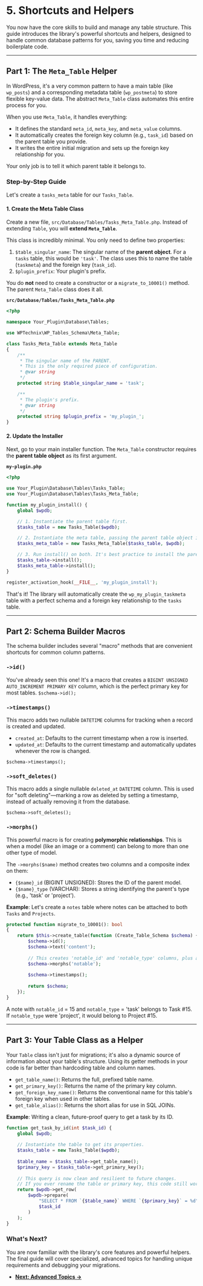 # 5. Shortcuts and Helpers

You now have the core skills to build and manage any table structure. This guide introduces the library's powerful shortcuts and helpers, designed to handle common database patterns for you, saving you time and reducing boilerplate code.

---

## Part 1: The `Meta_Table` Helper

In WordPress, it's a very common pattern to have a main table (like `wp_posts`) and a corresponding metadata table (`wp_postmeta`) to store flexible key-value data. The abstract `Meta_Table` class automates this entire process for you.

When you use `Meta_Table`, it handles everything:
-   It defines the standard `meta_id`, `meta_key`, and `meta_value` columns.
-   It automatically creates the foreign key column (e.g., `task_id`) based on the parent table you provide.
-   It writes the entire initial migration and sets up the foreign key relationship for you.

Your only job is to tell it which parent table it belongs to.

### Step-by-Step Guide

Let's create a `tasks_meta` table for our `Tasks_Table`.

#### 1. Create the Meta Table Class
Create a new file, `src/Database/Tables/Tasks_Meta_Table.php`. Instead of extending `Table`, you will **extend `Meta_Table`**.

This class is incredibly minimal. You only need to define two properties:
1.  `$table_singular_name`: The singular name of the **parent object**. For a `tasks` table, this would be `'task'`. The class uses this to name the table (`taskmeta`) and the foreign key (`task_id`).
2.  `$plugin_prefix`: Your plugin's prefix.

You do **not** need to create a constructor or a `migrate_to_10001()` method. The parent `Meta_Table` class does it all.

**`src/Database/Tables/Tasks_Meta_Table.php`**
```php
<?php

namespace Your_Plugin\Database\Tables;

use WPTechnix\WP_Tables_Schema\Meta_Table;

class Tasks_Meta_Table extends Meta_Table
{
    /**
     * The singular name of the PARENT.
     * This is the only required piece of configuration.
     * @var string
     */
    protected string $table_singular_name = 'task';

    /**
     * The plugin's prefix.
     * @var string
     */
    protected string $plugin_prefix = 'my_plugin_';
}
```

#### 2. Update the Installer
Next, go to your main installer function. The `Meta_Table` constructor requires the **parent table object** as its first argument.

**`my-plugin.php`**
```php
<?php

use Your_Plugin\Database\Tables\Tasks_Table;
use Your_Plugin\Database\Tables\Tasks_Meta_Table;

function my_plugin_install() {
    global $wpdb;

    // 1. Instantiate the parent table first.
    $tasks_table = new Tasks_Table($wpdb);

    // 2. Instantiate the meta table, passing the parent table object into it.
    $tasks_meta_table = new Tasks_Meta_Table($tasks_table, $wpdb);

    // 3. Run install() on both. It's best practice to install the parent first.
    $tasks_table->install();
    $tasks_meta_table->install();
}

register_activation_hook(__FILE__, 'my_plugin_install');
```
That's it! The library will automatically create the `wp_my_plugin_taskmeta` table with a perfect schema and a foreign key relationship to the `tasks` table.

---

## Part 2: Schema Builder Macros

The schema builder includes several "macro" methods that are convenient shortcuts for common column patterns.

### `->id()`
You've already seen this one! It's a macro that creates a `BIGINT UNSIGNED AUTO_INCREMENT PRIMARY KEY` column, which is the perfect primary key for most tables.
`$schema->id();`

### `->timestamps()`
This macro adds two nullable `DATETIME` columns for tracking when a record is created and updated.
-   `created_at`: Defaults to the current timestamp when a row is inserted.
-   `updated_at`: Defaults to the current timestamp and automatically updates whenever the row is changed.

`$schema->timestamps();`

### `->soft_deletes()`
This macro adds a single nullable `deleted_at` `DATETIME` column. This is used for "soft deleting"—marking a row as deleted by setting a timestamp, instead of actually removing it from the database.

`$schema->soft_deletes();`

### `->morphs()`
This powerful macro is for creating **polymorphic relationships**. This is when a model (like an image or a comment) can belong to more than one other type of model.

The `->morphs($name)` method creates two columns and a composite index on them:
-   `{$name}_id` (BIGINT UNSIGNED): Stores the ID of the parent model.
-   `{$name}_type` (VARCHAR): Stores a string identifying the parent's type (e.g., 'task' or 'project').

**Example**: Let's create a `notes` table where notes can be attached to both `Tasks` and `Projects`.
```php
protected function migrate_to_10001(): bool
{
    return $this->create_table(function (Create_Table_Schema $schema) {
        $schema->id();
        $schema->text('content');
        
        // This creates 'notable_id' and 'notable_type' columns, plus an index.
        $schema->morphs('notable');
        
        $schema->timestamps();
        
        return $schema;
    });
}
```
A note with `notable_id` = 15 and `notable_type` = 'task' belongs to Task #15. If `notable_type` were 'project', it would belong to Project #15.

---

## Part 3: Your Table Class as a Helper

Your `Table` class isn't just for migrations; it's also a dynamic source of information about your table's structure. Using its getter methods in your code is far better than hardcoding table and column names.

-   `get_table_name()`: Returns the full, prefixed table name.
-   `get_primary_key()`: Returns the name of the primary key column.
-   `get_foreign_key_name()`: Returns the conventional name for this table's foreign key when used in other tables.
-   `get_table_alias()`: Returns the short alias for use in SQL JOINs.

**Example**: Writing a clean, future-proof query to get a task by its ID.
```php
function get_task_by_id(int $task_id) {
    global $wpdb;
    
    // Instantiate the table to get its properties.
    $tasks_table = new Tasks_Table($wpdb);
    
    $table_name = $tasks_table->get_table_name();
    $primary_key = $tasks_table->get_primary_key();
    
    // This query is now clean and resilient to future changes.
    // If you ever rename the table or primary key, this code still works.
    return $wpdb->get_row(
        $wpdb->prepare(
            "SELECT * FROM `{$table_name}` WHERE `{$primary_key}` = %d",
            $task_id
        )
    );
}
```

### What's Next?

You are now familiar with the library's core features and powerful helpers. The final guide will cover specialized, advanced topics for handling unique requirements and debugging your migrations.

-   [**Next: Advanced Topics &rarr;**](./06-Advanced-Topics.md)